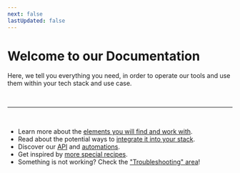 ```yaml
---
next: false
lastUpdated: false
---
```

# Welcome to our Documentation

Here, we tell you everything you need, in order to operate our tools and use them within your tech stack and use case.

<br />

---

<br />

* Learn more about the [elements you will find and work with](/application-manual/elements).
* Read about the potential ways to [integrate it into your stack](/integration).
* Discover our [API](/api/introduction) and [automations](/automation-integration/webhooks).
* Get inspired by [more special recipes](/recipes/rsvp).
* Something is not working? Check the ["Troubleshooting" area](/application-manual/troubleshooting)!

<br />
